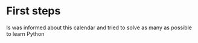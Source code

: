 # First steps

Is was informed about this calendar and tried to solve as many as possible to learn Python